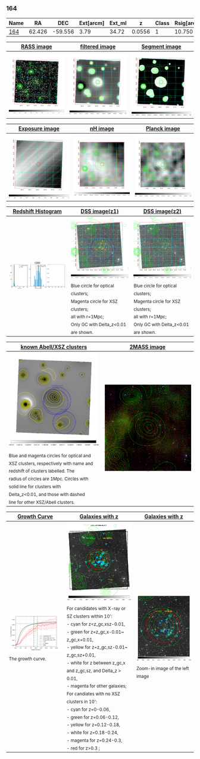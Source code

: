 <div STYLE="page-break-after: always;"></div>

### 164

|Name          |RA          |DEC      | Ext[arcm] | Ext_ml | z    | Class| Rsig[arcmin] | CRsig[c/s] | CR500[c/s] | R500[Mpc] |L500[erg/s]|F500[erg/s/cm^2]| M500[Msun]|Tx[keV]|beta|GC(XSZ,Delta_z<0.01)| GC(OPT,Delta_z<0.01)|GC|alias|
|--------------|------------|------------|---|---|-----------|--------|------|------|----|----|----|----|----|----|----|----|----|----|---|
|[164](script/164.md)     | 62.426       | -59.556       | 3.79    | 34.72   | 0.0556 | 1   | 10.750 |0.085 |0.083 |0.580 |1.046e+43 |1.419e-12 |5.857e+13 |1.566 |0.934 |-, |Wen, |-, |t183|

|[RASS image](../image/164/164_img.pdf)|[filtered image](../image/164/164_fil.pdf)|[Segment image](../image/164/164_seg.pdf)|
|-------------------|--------------------|-------------------|
| <img src="../image/164/164_img.png" width="300">  | <img src="../image/164/164_fil.png" width="300">   | <img src="../image/164/164_seg.png" width="300">  |

|[Exposure image](../image/164/164_mex.pdf)| [nH image](../image/164/164_nh.pdf)| [Planck image](../image/164/164_p.pdf)|
|-------------------|--------------------|-------------------|
|<img src="../image/164/164_mex.png" width="300">   | <img src="../image/164/164_nh.png" width="300">    | <img src="../image/164/164_p.png" width="300"> |

|[Redshift Histogram](../image/164/164_zg.pdf) | [DSS image(z1)](../image/164/164_dss_z1.pdf)      |  [DSS image(z2)](../image/164/164_dss_z2.pdf)    |
|-------------------|--------------------|-------------------|
|<img src="../image/164/164_zg.png" width="300"> |<img src="../image/164/164_dss_z1.png" width="300"> <sub><br>Blue circle for optical clusters; <br>Magenta circle for XSZ clusters; <br>all with r=1Mpc; <br>Only GC with Delta_z<0.01 are shown. </sub>| <img src="../image/164/164_dss_z2.png" width="300"><sub><br>Blue circle for optical clusters; <br>Magenta circle for XSZ clusters; <br>all with r=1Mpc; <br>Only GC with Delta_z<0.01 are shown. </sub> |

|[known Abell/XSZ clusters](../image/164/164_m.pdf) | [2MASS image](../image/164/164_2mass.pdf)      |
|-------------------|-------------------|
|<img src=../image/164/164_m.png width="300"> <sub><br>Blue and magenta circles for optical and <br>XSZ clusters, respectively with name and <br>redshift of clusters labelled. The <br>radius of circles are 1Mpc. Circles with <br>solid line for clusters with <br>Delta_z<0.01, and those with dashed <br>line for other XSZ/Abell clusters.        </sub>|<img src="../image/164/164_2mass.png" width="300">  |

|[Growth Curve](../image/164/164_gca_all.png) |[Galaxies with z](../image/164/164_opt_ned.pdf) |[Galaxies with z](../image/164/164_opt_ned_zoom.pdf) |
|-------------------|-------------------|-------------------|
| <img src="../image/164/164_gca_all.png" width="300"> <sub><br>The growth curve.</sub>| <img src=../image/164/164_opt_ned.png width="300"> <br><sub> For candidates with X-ray or SZ clusters within 10': <br> - cyan for z<z_gc,xsz-0.01, <br> - green for z=z_gc,x-0.01~ z_gc,x+0.01, <br> - yellow for z=z_gc,sz-0.01~ z_gc,sz+0.01, <br> - white for z between z_gc,x and z_gc,sz, and Delta_z > 0.01, <br> - magenta for other galaxies; <br>For candiates with no XSZ clusters in 10': <br> - cyan for z=0-0.06, <br> - green for z=0.06-0.12, <br> - yellow for z=0.12-0.18, <br> - white for z=0.18-0.24, <br> - magenta for z=0.24-0.3, <br> - red for z>0.3 ;  </sub>|<img src=../image/164/164_opt_ned_zoom.png width="300">  <br><sub> Zoom-in image of the left image</sub>|




